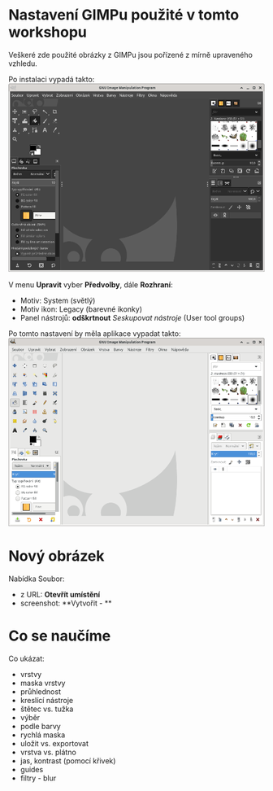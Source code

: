 # Nastavení GIMPu použité v tomto workshopu

Veškeré zde použité obrázky z GIMPu jsou pořízené z mírně upraveného vzhledu.

Po instalaci vypadá takto:
![Výchozí tmavý vzhled](static/initial-dark-interface.png)

V menu **Upravit** vyber **Předvolby**, dále **Rozhraní**:
  * Motiv: System (světlý)
  * Motiv ikon: Legacy (barevné ikonky)
  * Panel nástrojů: **odškrtnout** *Seskupovat nástroje* (User tool groups)

Po tomto nastavení by měla aplikace vypadat takto:
![Výchozí tmavý vzhled](static/custom-light-interface.png)


# Nový obrázek
Nabídka Soubor:
* z URL: **Otevřít umístění**
* screenshot: **Vytvořit - **


# Co se naučíme
Co ukázat:
* vrstvy
* maska vrstvy
* průhlednost
* kreslící nástroje
* štětec vs. tužka
* výběr
* podle barvy
* rychlá maska
* uložit vs. exportovat
* vrstva vs. plátno
* jas, kontrast (pomocí křivek)
* guides
* filtry - blur

